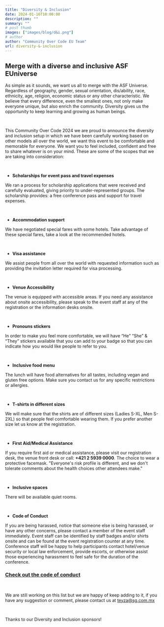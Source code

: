 ```yaml
---
title: "Diversity & Inclusion"
date: 2024-01-16T10:00:00
description: ""
summary: ""
# post thumb
images: ["images/blog/d&i.png"]
# author
author: "Community Over Code EU Team"
url: diversity-&-inclusion
---
```


<h2 class="text-center"><strong>Merge with a diverse and inclusive ASF EUniverse</strong></h2>


As simple as it sounds, we want us all to merge with the ASF Universe. Regardless of geography, gender, sexual orientation, dis/ability, race, ethnicity, age, religion, economic status or any other characteristic. We believe that every difference, even the smallest ones, not only make everyone unique, but also enrich the community. Diversity gives us the opportunity to keep learning and growing as human beings.

<br>

This Community Over Code 2024 we are proud to announce the diversity and inclusion setup in which we have been carefully working based on other models all over the world, we want this event to be comfortable and memorable for everyone. We want you to feel included, confident and free to share whatever is on your mind. These are some of the scopes that we are taking into consideration:

<br>

* **Scholarships for event pass and travel expenses**

We ran a process for scholarship applications that were received and carefully evaluated, giving priority to under-represented groups. The scholarship provides: a free conference pass and support for travel expenses.

<br>

* **Accommodation support**

We have negotiated special fares with some hotels. Take advantage of these special fares, take a look at the recommended hotels.

<br>

* **Visa assistance**

We assist people from all over the world with requested information such as providing the invitation letter required for  visa processing.

<br>

* **Venue Accessibility**

The venue is equipped with accessible areas. If you need any assistance about onsite accessibility, please speak to the event staff at any of the registration or the information desks onsite. 

<br>

* **Pronouns stickers**

In order to make you feel more comfortable, we will have “He” “She” & “They” stickers available that you can add to your badge so that you can indicate how you would like people to refer to you. 

<br>

* **Inclusive food menu**

The lunch will have food alternatives for all tastes, including vegan and gluten free options. Make sure you contact us for any specific restrictions or allergies. 

<br>

* **T-shirts in different sizes**

We will make sure that the shirts are of different sizes (Ladies S-XL, Men S-2XL) so that people feel comfortable wearing them. If you prefer another size let us know at the registration. 

<br>

* **First Aid/Medical Assistance**

If you require first aid or medical assistance, please visit our registration desk, the venue front desk or call: **+421 2 5939 0000**. The choice to wear a protective facemask. "Everyone's risk profile is different, and we don't tolerate comments about the health choices other attendees make."

<br>

* **Inclusive spaces** 

There will be available quiet rooms. 

<br>

* **Code of Conduct**

If you are being harassed, notice that someone else is being harassed, or have any other concerns, please contact a member of the event staff immediately. Event staff can be identified by staff badges and/or shirts onsite and can be found at the event registration counter at any time. Conference staff will be happy to help participants contact hotel/venue security or local law enforcement, provide escorts, or otherwise assist those experiencing harassment to feel safe for the duration of the conference.

<h3 class="text-center"><a href="https://airflowsummit.org/coc/">Check out the code of conduct</a></h3>

<br>

We are still working on this list but we are happy of keep adding to it, if you have any suggestion or comment, please contact us at teyza@sg.com.mx

<br>

Thanks to our Diversity and Inclusion sponsors!

